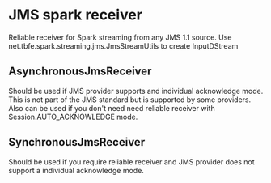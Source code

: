 # JMS spark receiver

Reliable receiver for Spark streaming from any JMS 1.1 source. Use net.tbfe.spark.streaming.jms.JmsStreamUtils to create InputDStream
 
## AsynchronousJmsReceiver

Should be used if JMS provider supports and individual acknowledge mode. This is not part of the JMS 
standard but is supported by some providers. Also can be used if you don't need need reliable receiver 
with Session.AUTO_ACKNOWLEDGE mode. 

## SynchronousJmsReceiver
 
Should be used if you require reliable receiver and JMS provider does not support a individual acknowledge mode.